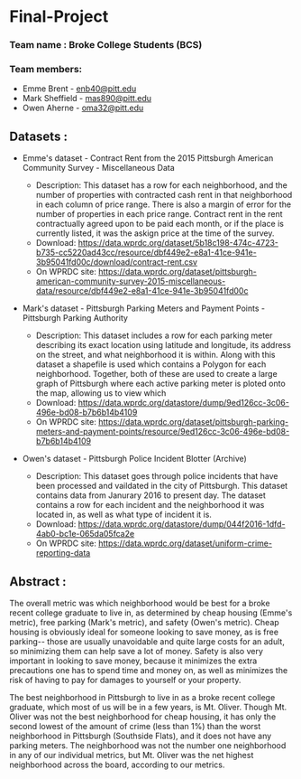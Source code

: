 # Final-Project

### Team name : Broke College Students (BCS)
### Team members: 
* Emme Brent - enb40@pitt.edu
* Mark Sheffield - mas890@pitt.edu
* Owen Aherne - oma32@pitt.edu

## Datasets : 
* Emme's dataset - Contract Rent from the 2015 Pittsburgh American Community Survey - Miscellaneous Data
    * Description: This dataset has a row for each neighborhood, and the number of properties with contracted cash rent in that neighborhood in each column of price range. There is also a margin of error for the number of properties in each price range. Contract rent in the rent contractually agreed upon to be paid each month, or if the place is currently listed, it was the askign price at the time of the survey. 
    * Download: https://data.wprdc.org/dataset/5b18c198-474c-4723-b735-cc5220ad43cc/resource/dbf449e2-e8a1-41ce-941e-3b95041fd00c/download/contract-rent.csv
    * On WPRDC site: https://data.wprdc.org/dataset/pittsburgh-american-community-survey-2015-miscellaneous-data/resource/dbf449e2-e8a1-41ce-941e-3b95041fd00c
    
* Mark's dataset - Pittsburgh Parking Meters and Payment Points - Pittsburgh Parking Authority
    * Description: This dataset includes a row for each parking meter describing its exact location using latitude and longitude, its address on the street, and what neighborhood it is within. Along with this dataset a shapefile is used which contains a Polygon for each neighborhood. Together, both of these are used to create a large graph of Pittsburgh where each active parking meter is ploted onto the map, allowing us to view which 
    * Download: https://data.wprdc.org/datastore/dump/9ed126cc-3c06-496e-bd08-b7b6b14b4109
    * On WPRDC site: https://data.wprdc.org/dataset/pittsburgh-parking-meters-and-payment-points/resource/9ed126cc-3c06-496e-bd08-b7b6b14b4109


* Owen's dataset - Pittsburgh Police Incident Blotter (Archive)
    * Description: This dataset goes through police incidents that have been processed and vaildated in the city of Pittsburgh. This dataset contains data from Janurary 2016 to present day. The dataset contains a row for each incident and the neighborhood it was located in, as well as what type of incident it is. 
    * Download: https://data.wprdc.org/datastore/dump/044f2016-1dfd-4ab0-bc1e-065da05fca2e
    * On WPRDC site: https://data.wprdc.org/dataset/uniform-crime-reporting-data


## Abstract : 
The overall metric was which neighborhood would be best for a broke recent college graduate to live in, as determined by cheap housing (Emme's metric), free parking (Mark's metric), and safety (Owen's metric). Cheap housing is obviously ideal for someone looking to save money, as is free parking-- those are usually unavoidable and quite large costs for an adult, so minimizing them can help save a lot of money. Safety is also very important in looking to save money, because it minimizes the extra precautions one has to spend time and money on, as well as minimizes the risk of having to pay for damages to yourself or your property. 

The best neighborhood in Pittsburgh to live in as a broke recent college graduate, which most of us will be in a few years, is Mt. Oliver. Though Mt. Oliver was not the best neighborhood for cheap housing, it has only the second lowest of the amount of crime (less than 1%) than the worst neighborhood in Pittsburgh (Southside Flats), and it does not have any parking meters. The neighborhood was not the number one neighborhood in any of our individual metrics, but Mt. Oliver was the net highest neighborhood across the board, according to our metrics. 